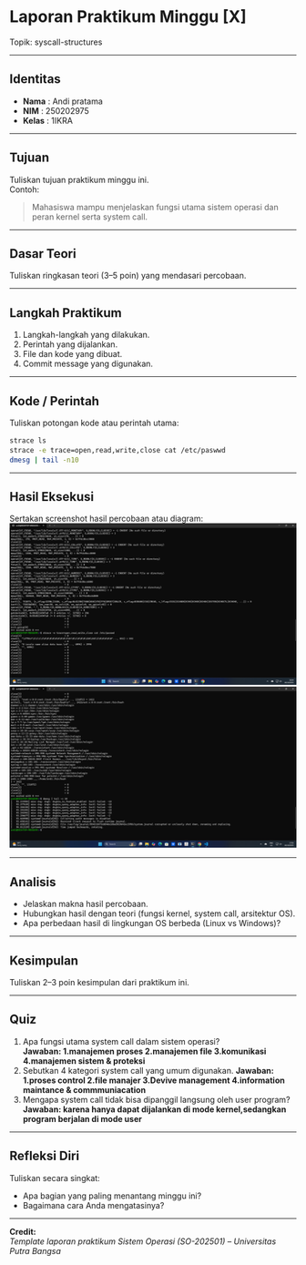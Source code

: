 
# Laporan Praktikum Minggu [X]
Topik: syscall-structures

---

## Identitas
- **Nama**  : Andi pratama   
- **NIM**   : 250202975  
- **Kelas** : 1IKRA

---

## Tujuan
Tuliskan tujuan praktikum minggu ini.  
Contoh:  
> Mahasiswa mampu menjelaskan fungsi utama sistem operasi dan peran kernel serta system call.

---

## Dasar Teori
Tuliskan ringkasan teori (3–5 poin) yang mendasari percobaan.

---

## Langkah Praktikum
1. Langkah-langkah yang dilakukan.  
2. Perintah yang dijalankan.  
3. File dan kode yang dibuat.  
4. Commit message yang digunakan.

---

## Kode / Perintah
Tuliskan potongan kode atau perintah utama:
```bash
strace ls
strace -e trace=open,read,write,close cat /etc/paswwd
dmesg | tail -n10
```

---

## Hasil Eksekusi
Sertakan screenshot hasil percobaan atau diagram:
![alt text](screenshots/screenshotssyscall_ls.png)
![alt text](screenshots/screenshotssyscall2_ls.png)


---

## Analisis
- Jelaskan makna hasil percobaan.  
- Hubungkan hasil dengan teori (fungsi kernel, system call, arsitektur OS).  
- Apa perbedaan hasil di lingkungan OS berbeda (Linux vs Windows)?  

---

## Kesimpulan
Tuliskan 2–3 poin kesimpulan dari praktikum ini.

---

## Quiz
1. Apa fungsi utama system call dalam sistem operasi?  
   **Jawaban:
   1.manajemen proses
   2.manajemen file
   3.komunikasi
   4.manajemen sistem & proteksi**  
3. Sebutkan 4 kategori system call yang umum digunakan. 
   **Jawaban:
   1.proses control
   2.file manajer
   3.Devive management
   4.information maintance & commmuniacation**  
5. Mengapa system call tidak bisa dipanggil langsung oleh user program? 
   **Jawaban:
    karena hanya dapat dijalankan di mode kernel,sedangkan program berjalan di mode user**  

---

## Refleksi Diri
Tuliskan secara singkat:
- Apa bagian yang paling menantang minggu ini?  
- Bagaimana cara Anda mengatasinya?  

---

**Credit:**  
_Template laporan praktikum Sistem Operasi (SO-202501) – Universitas Putra Bangsa_
